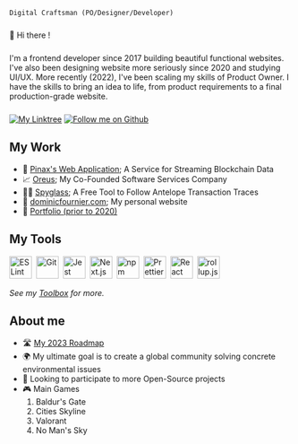 <code>Digital Craftsman (PO/Designer/Developer)</code>

<p style="margin: 24px 0">👋 Hi there !</p>
<p style="margin: 24px 0">I'm a frontend developer since 2017 building beautiful functional websites. I've also been designing website more seriously since 2020 and studying UI/UX. More recently (2022), I've been scaling my skills of Product Owner. I have the skills to bring an idea to life, from product requirements to a final production-grade website.</p>

<div style="margin: 16px 0">
  <a href="https://linktr.ee/dominicf96"><img src="https://img.shields.io/badge/DominicF96-Find_Me-%2357d12e?style=for-the-badge&logo=linktree" alt="My Linktree"/></a>
  <a href="https://github.com/login?return_to=https%3A%2F%2Fgithub.com%2FDominicF96"><img src="https://img.shields.io/badge/DominicF96-Follow-57d12e?style=for-the-badge&logo=github" alt="Follow me on Github"/></a>
</div>

<h2>My Work</h2>

<ul>
    <li>📡 <a href="https://pinax.network" target="_blank" rel="noreferrer">Pinax's Web Application</a>; A Service for Streaming Blockchain Data</li>
  <li>📈 <a href="https://oreus.ca" target="_blank" rel="noreferrer">Oreus</a>; My Co-Founded Software Services Company</li>
  <li>🕵️‍♂️ <a href="https://spyglass.network" target="_blank" rel="noreferrer">Spyglass</a>; A Free Tool to Follow Antelope Transaction Traces</li>
  <li>🙂 <a href="https://dominicfournier.com" target="_blank" rel="noreferrer">dominicfournier.com</a>; My personal website</li>
  <li>👴 <a href="https://portfolio2020.dominicfournier.com/" target="_blank" rel="noreferrer">Portfolio (prior to 2020)</a></li>
</ul>

<h2 style='font-weight: bold;'>My Tools</h2>

<a href="https://eslint.org/" title="ESLint"><img src="https://github.com/get-icon/geticon/raw/master/icons/eslint.svg" alt="ESLint" width="40px" height="40px" style='margin-right: 4px'></a>
<a href="https://git-scm.com/" title="Git"><img src="https://github.com/get-icon/geticon/raw/master/icons/git-icon.svg" alt="Git" width="40px" height="40px" style='margin-right: 4px'></a>
<a href="https://jestjs.io/" title="Jest"><img src="https://github.com/get-icon/geticon/raw/master/icons/jest.svg" alt="Jest" width="40px" height="40px" style='margin-right: 4px'></a>
<a href="https://nextjs.org/" title="Next.js"><img src="https://github.com/get-icon/geticon/raw/master/icons/nextjs-icon.svg" alt="Next.js" width="40px" height="40px" style='margin-right: 4px'></a>
<a href="https://www.npmjs.com/" title="npm"><img src="https://github.com/get-icon/geticon/raw/master/icons/npm.svg" alt="npm" width="40px" height="40px" style='margin-right: 4px'></a>
<a href="https://prettier.io/" title="Prettier"><img src="https://github.com/get-icon/geticon/raw/master/icons/prettier.svg" alt="Prettier" width="40px" height="40px" style='margin-right: 4px'></a>
<a href="https://reactjs.org/" title="React"><img src="https://github.com/get-icon/geticon/raw/master/icons/react.svg" alt="React" width="40px" height="40px" style='margin-right: 4px'></a>
<a href="https://rollupjs.org/" title="rollup.js"><img src="https://github.com/get-icon/geticon/raw/master/icons/rollup.svg" alt="rollup.js" width="40px" height="40px" style='margin-right: 4px'></a>

_See my [Toolbox](https://github.com/DominicF96/toolbox) for more._

<h2>About me</h2>

<ul>
  <li>🛣️ <a href="https://github.com/DominicF96/Roadmap">My 2023 Roadmap</a></li>
  <li>🌍 My ultimate goal is to create a global community solving concrete environmental issues</li>
  <li>🌱 Looking to participate to more Open-Source projects</li>
  <li> 🎮 Main Games
    <ol>
      <li>Baldur's Gate</li>
      <li>Cities Skyline</li>
      <li>Valorant</li>
      <li>No Man's Sky</li>
    </ol>
  </li>
</ul>
